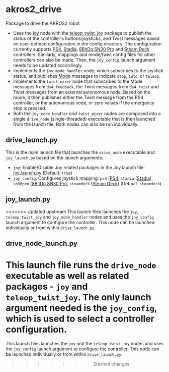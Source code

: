 # akros2_drive
Package to drive the AKROS2 robot

* Uses the [joy](https://github.com/adityakamath/joystick_drivers/tree/ros2/joy) node with the [teleop_twist_joy](https://github.com/ros2/teleop_twist_joy) package to publish the status of the controller's buttons/joysticks, and Twist messages based on user-defined configuration in the config directory. The configuration currently supports [PS4](https://www.playstation.com/nl-nl/accessories/dualshock-4-wireless-controller/), [Stadia](https://stadia.google.com/controller/), [8BitDo SN30 Pro](https://www.8bitdo.com/sn30-pro-g-classic-or-sn30-pro-sn/) and [Steam Deck](https://store.steampowered.com/steamdeck) controllers. Similarly, mappings and mode/twist config files for other controllers can also be made. Then, the ```joy_config``` launch argument needs to be updated accordingly.
* Implements the ```joy_mode_handler``` node, which subscribes to the joystick status, and publishes [Mode](https://github.com/adityakamath/akros2_msgs/blob/master/msg/Mode.msg) messages to indicate ```stop```, ```auto```, or ```teleop```.
* Implements the ```twist_mixer``` node that subscribes to the Mode messages from ```ds4_feedback```, the Twist messages from ```ds4_twist``` and Twist messages from an external autonomous node. Based on the mode, it then publishes either the Twist message from the PS4 controller, or the autonomous node, or zero values if the emergency stop is pressed.
* Both the ```joy_mode_handler``` and ```twist_mixer``` nodes are composed into a single ```drive_node``` (single-threaded) executable that is then launched from the launch file. Both nodes can also be run individually.

## drive_launch.py
This is the main launch file that launches the ```drive_node``` executable and ```joy_launch.py``` based on the launch arguments:

* ```joy```: Enable/Disable Joy related packages in the Joy launch file: [joy_launch.py](https://github.com/adityakamath/akros2_drive/blob/humble/launch/joy_launch.py) (Default: ```True```)
* ```joy_config```: Configures joystick mapping: ```ps4``` ([PS4](https://www.playstation.com/nl-nl/accessories/dualshock-4-wireless-controller/), ```stadia``` ([Stadia](https://stadia.google.com/controller/)), ```sn30pro``` ([8BitDo SN30 Pro](https://www.8bitdo.com/sn30-pro-g-classic-or-sn30-pro-sn/), ```steamdeck``` ([Steam Deck](https://store.steampowered.com/steamdeck)) (Default: ```steamdeck```)

## joy_launch.py
<<<<<<< Updated upstream
This launch files launches the ```joy```, ```teleop_twist_joy``` and ```joy_mode_handler``` nodes and uses the ```joy_config``` launch argument to configure the controller. This node can be launched individually or from within ```drive_launch.py```.

## drive_node_launch.py
This launch file runs the ```drive_node``` executable as well as related packages - ```joy``` and ```teleop_twist_joy```. The only launch argument needed is the ```joy_config```, which is used to select a controller configuration.
=======
This launch files launches the ```joy``` and the ```teleop_twist_joy``` nodes and uses the ```joy_config``` launch argument to configure the controller. This node can be launched individually or from within ```drive_launch.py```.
>>>>>>> Stashed changes
